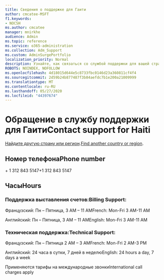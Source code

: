 ```yaml
---
title: Сведения о поддержке для Гаити
author: cmcatee-MSFT
f1.keywords:
- NOCSH
ms.author: cmcatee
manager: mnirkhe
audience: Admin
ms.topic: reference
ms.service: o365-administration
ms.collection: Adm_Support
ms.custom: AdminSurgePortfolio
localization_priority: Normal
description: Узнайте, как связаться со службой поддержки для вашей страны или региона.
ROBOTS: NOINDEX, NOFOLLOW
ms.openlocfilehash: 4d18015d644e5c8733fbc0146d23a360811cf4f4
ms.sourcegitcommit: 2d59b24b877487f3b84aefdc7b1e200a21009999
ms.translationtype: MT
ms.contentlocale: ru-RU
ms.lasthandoff: 05/27/2020
ms.locfileid: "44397674"
---
```

# <a name="contact-support-for-haiti"></a><span data-ttu-id="f2725-103">Обращение в службу поддержки для Гаити</span><span class="sxs-lookup"><span data-stu-id="f2725-103">Contact support for Haiti</span></span>

<span data-ttu-id="f2725-104">[Найдите другую страну или регион](../contact-support-for-business-products.md).</span><span class="sxs-lookup"><span data-stu-id="f2725-104">[Find another country or region](../contact-support-for-business-products.md).</span></span>

## <a name="phone-number"></a><span data-ttu-id="f2725-105">Номер телефона</span><span class="sxs-lookup"><span data-stu-id="f2725-105">Phone number</span></span>
<span data-ttu-id="f2725-106">+ 1 312 843 5147</span><span class="sxs-lookup"><span data-stu-id="f2725-106">+1 312 843 5147</span></span>

## <a name="hours"></a><span data-ttu-id="f2725-107">Часы</span><span class="sxs-lookup"><span data-stu-id="f2725-107">Hours</span></span>
### <a name="billing-support"></a><span data-ttu-id="f2725-108">Поддержка выставления счетов:</span><span class="sxs-lookup"><span data-stu-id="f2725-108">Billing Support:</span></span>

<span data-ttu-id="f2725-109">Французский: Пн – Пятница, 3 AM – 11 AM</span><span class="sxs-lookup"><span data-stu-id="f2725-109">French: Mon-Fri 3 AM-11 AM</span></span>

<span data-ttu-id="f2725-110">Английский: Пн – Пятница, 3 AM – 11 AM</span><span class="sxs-lookup"><span data-stu-id="f2725-110">English: Mon-Fri 3 AM-11 AM</span></span>

### <a name="technical-support"></a><span data-ttu-id="f2725-111">Техническая поддержка:</span><span class="sxs-lookup"><span data-stu-id="f2725-111">Technical Support:</span></span>

<span data-ttu-id="f2725-112">Французский: Пн – Пятница 2 AM – 3 AM</span><span class="sxs-lookup"><span data-stu-id="f2725-112">French: Mon-Fri 2 AM-3 PM</span></span>

<span data-ttu-id="f2725-113">Английский: 24 часа в сутки, 7 дней в неделю</span><span class="sxs-lookup"><span data-stu-id="f2725-113">English: 24 hours a day, 7 days a week</span></span>

<span data-ttu-id="f2725-114">Применяются тарифы на международные звонки</span><span class="sxs-lookup"><span data-stu-id="f2725-114">International call charges apply</span></span>
